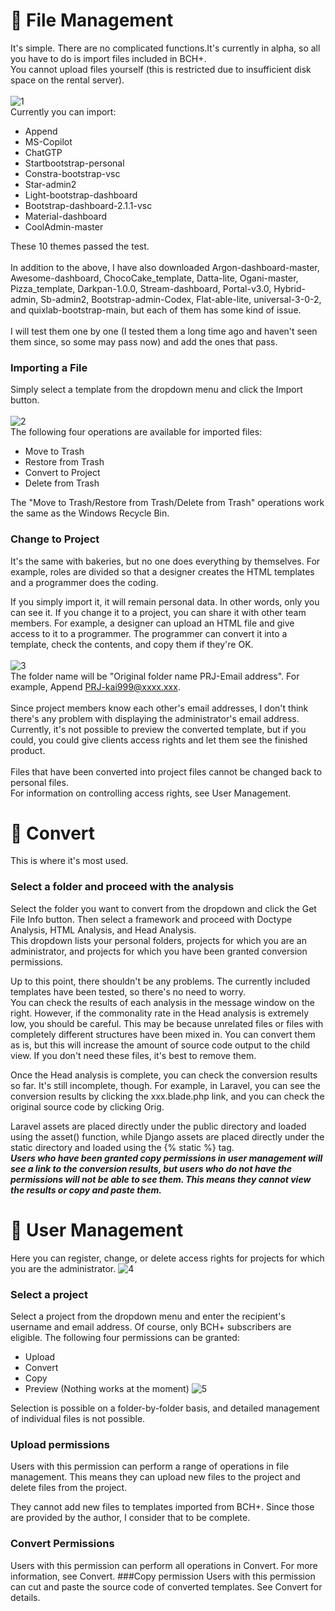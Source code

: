 # 📁 File Management
It's simple. There are no complicated functions.It's currently in alpha, so all you have to do is import files included in BCH+.<br>
You cannot upload files yourself (this is restricted due to insufficient disk space on the rental server).<br><br>
![1](https://github.com/user-attachments/assets/25e3dfe9-284c-4ca4-8560-f567539f1182)<br>
Currently you can import:
- Append
- MS-Copilot
- ChatGTP
- Startbootstrap-personal
- Constra-bootstrap-vsc
- Star-admin2
- Light-bootstrap-dashboard
- Bootstrap-dashboard-2.1.1-vsc
- Material-dashboard
- CoolAdmin-master

These 10 themes passed the test.<br><br>
In addition to the above, I have also downloaded Argon-dashboard-master, Awesome-dashboard, ChocoCake_template, Datta-lite, Ogani-master,
Pizza_template, Darkpan-1.0.0, Stream-dashboard, Portal-v3.0, Hybrid-admin, Sb-admin2, Bootstrap-admin-Codex,
Flat-able-lite, universal-3-0-2, and quixlab-bootstrap-main, but each of them has some kind of issue.<br><br>
I will test them one by one (I tested them a long time ago and haven't seen them since, so some may pass now) and add the ones that pass.

### Importing a File
Simply select a template from the dropdown menu and click the Import button.<br><br>
![2](https://github.com/user-attachments/assets/3cd4b511-ab0a-4f88-a4ab-d628481181d6)<br>
The following four operations are available for imported files:
- Move to Trash
- Restore from Trash
- Convert to Project
- Delete from Trash

The "Move to Trash/Restore from Trash/Delete from Trash" operations work the same as the Windows Recycle Bin.

### Change to Project
It's the same with bakeries, but no one does everything by themselves.
For example, roles are divided so that a designer creates the HTML templates and a programmer does the coding.<br>

If you simply import it, it will remain personal data. In other words, only you can see it.
If you change it to a project, you can share it with other team members. For example, a designer can upload an HTML file
and give access to it to a programmer. The programmer can convert it into a template, check the contents, and copy them if they're OK.<br><br>
![3](https://github.com/user-attachments/assets/e1cd5d54-f572-4c3c-b29a-95b259545b0c)<br>
The folder name will be "Original folder name PRJ-Email address". For example, Append PRJ-kai999@xxxx.xxx.<br><br>
Since project members know each other's email addresses, I don't think there's any problem with displaying the administrator's email address.
Currently, it's not possible to preview the converted template, but if you could, you could give clients access rights and let them see the finished product.<br><br>
Files that have been converted into project files cannot be changed back to personal files.<br>
For information on controlling access rights, see User Management.

# 🔄 Convert
This is where it's most used.
### Select a folder and proceed with the analysis
Select the folder you want to convert from the dropdown and click the Get File Info button.
Then select a framework and proceed with Doctype Analysis, HTML Analysis, and Head Analysis.<br>
This dropdown lists your personal folders, projects for which you are an administrator, and projects for which you have been granted conversion permissions.

Up to this point, there shouldn't be any problems. The currently included templates have been tested, so there's no need to worry.<br>
You can check the results of each analysis in the message window on the right.
However, if the commonality rate in the Head analysis is extremely low, you should be careful. This may be because unrelated files or files with completely different structures have been mixed in. You can convert them as is, but this will increase the amount of source code output to the child view. If you don't need these files, it's best to remove them.


Once the Head analysis is complete, you can check the conversion results so far. It's still incomplete, though.
For example, in Laravel, you can see the conversion results by clicking the xxx.blade.php link, and you can check the original source code by clicking Orig.


Laravel assets are placed directly under the public directory and loaded using the asset() function, while Django assets are placed directly under the static directory and loaded using the {% static %} tag.<br>
***Users who have been granted copy permissions in user management will see a link to the conversion results, but users who do not have the permissions will not be able to see them.
This means they cannot view the results or copy and paste them.***
# 👥 User Management
Here you can register, change, or delete access rights for projects for which you are the administrator.
![4](https://github.com/user-attachments/assets/d451896e-1645-468b-bc79-0da0f1450dce)
### Select a project
Select a project from the dropdown menu and enter the recipient's username and email address. Of course, only BCH+ subscribers are eligible.
The following four permissions can be granted:

- Upload
- Convert
- Copy
- Preview (Nothing works at the moment)
![5](https://github.com/user-attachments/assets/55efbf45-8623-4d74-97bb-1bf726d693d2)

Selection is possible on a folder-by-folder basis, and detailed management of individual files is not possible.
### Upload permissions
Users with this permission can perform a range of operations in file management. This means they can upload new files to the project and delete files from the project.

They cannot add new files to templates imported from BCH+.
Since those are provided by the author, I consider that to be complete.
### Convert Permissions
Users with this permission can perform all operations in Convert. For more information, see Convert.
###Copy permission
Users with this permission can cut and paste the source code of converted templates. See Convert for details.
